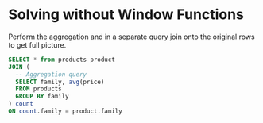 # Solving without Window Functions

Perform the aggregation and in a separate query join onto the original rows to get full picture.

```sql
SELECT * from products product
JOIN (
  -- Aggregation query
  SELECT family, avg(price)
  FROM products 
  GROUP BY family
) count
ON count.family = product.family
```
